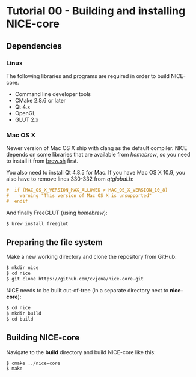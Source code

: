 # Tutorial 00 - Building and installing NICE-core

## Dependencies

### Linux
The following libraries and programs are required in order to build NICE-core.

 - Command line developer tools 
 - CMake 2.8.6 or later
 - Qt 4.x
 - OpenGL
 - GLUT 2.x

### Mac OS X
Newer version of Mac OS X ship with clang as the default compiler.
NICE depends on some libraries that are available from _homebrew_,
so you need to install it from [brew.sh](http://brew.sh) first.

You also need to install Qt 4.8.5 for Mac.
If you have Mac OS X 10.9, you also have to remove lines 330-332 from
_qtglobal.h_:

```c++
#  if (MAC_OS_X_VERSION_MAX_ALLOWED > MAC_OS_X_VERSION_10_8)
#    warning "This version of Mac OS X is unsupported"
#  endif
```

And finally FreeGLUT (using _homebrew_):

```bash
$ brew install freeglut
```

## Preparing the file system
Make a new working directory and clone the repository from GitHub:

```bash
$ mkdir nice
$ cd nice
$ git clone https://github.com/cvjena/nice-core.git
```

NICE needs to be built out-of-tree (in a separate directory next
to __nice-core__):

```bash
$ cd nice
$ mkdir build
$ cd build
```

## Building NICE-core
Navigate to the __build__ directory and build NICE-core like this:

```bash
$ cmake ../nice-core
$ make
```
